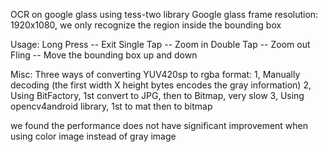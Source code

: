 OCR on google glass using tess-two library
Google glass frame resolution: 1920x1080, we only recognize the region inside the bounding box

Usage:
Long Press -- Exit
Single Tap -- Zoom in
Double Tap -- Zoom out
Fling      -- Move the bounding box up and down

Misc:
Three ways of converting YUV420sp to rgba format:
1, Manually decoding (the first width X height bytes encodes the gray information)
2, Using BitFactory, 1st convert to JPG, then to Bitmap, very slow
3, Using opencv4android library, 1st to mat then to bitmap

we found the performance does not have significant improvement when using color image instead of gray image

